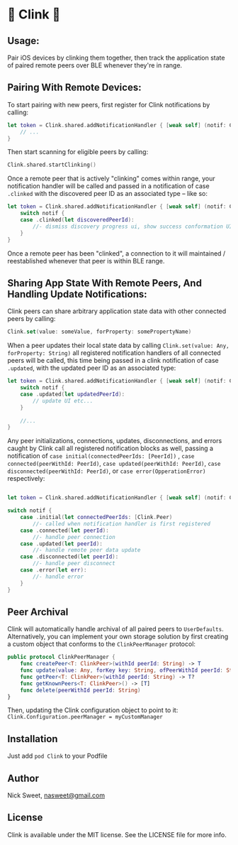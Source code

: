 # :beers: Clink :beers:

## Usage:

Pair iOS devices by clinking them together, then track the application state of paired remote peers over BLE whenever they're in range.

## Pairing With Remote Devices:

To start pairing with new peers, first register for Clink notifications by calling:

```swift
let token = Clink.shared.addNotificationHandler { [weak self] (notif: Clink.Notification) in
    // ...
}
```

Then start scanning for eligible peers by calling:

```swift
Clink.shared.startClinking()
```

Once a remote peer that is actively "clinking" comes within range, your notification handler will be called
and passed in a notification of case `.clinked` with the discovered peer ID as an associated type – like so:

```swift
let token = Clink.shared.addNotificationHandler { [weak self] (notif: Clink.Notification) in
    switch notif {
    case .clinked(let discoveredPeerId):
        //- dismiss discovery progress ui, show success conformation UI
    }
}
```

Once a remote peer has been "clinked",  a connection to it will maintained / reestablished whenever that peer is within BLE range.

## Sharing App State With Remote Peers, And Handling Update Notifications:

Clink peers can share arbitrary application state data with other connected peers by calling:

```swift
Clink.set(value: someValue, forProperty: somePropertyName)
```

When a peer updates their local state data by calling `Clink.set(value: Any, forProperty: String)`
all registered notification handlers of all connected peers will be called, this time being passed in a clink
notification of case `.updated`, with the updated peer ID as an associated type:

```swift
let token = Clink.shared.addNotificationHandler { [weak self] (notif: Clink.Notification) in
    switch notif {
    case .updated(let updatedPeerId):
        // update UI etc...
    }
    
    //...
}
```

Any  peer initializations, connections, updates, disconnections, and errors
caught by Clink call all registered notification blocks as well,  passing a notification of
`case initial(connectedPeerIds: [PeerId])` ,
`case connected(peerWithId: PeerId)`,
`case updated(peerWithId: PeerId)`,
`case disconnected(peerWithId: PeerId)`,
or
`case error(OpperationError)`
respectively:

```swift

let token = Clink.shared.addNotificationHandler { [weak self] (notif: Clink.Notification) in

switch notif {
    case .initial(let connectedPeerIds: [Clink.Peer)
        //- called when notification handler is first registered
    case .connected(let peerId):
        //- handle peer connection
    case .updated(let peerId):
        //- handle remote peer data update
    case .disconnected(let peerId):
        //- handle peer disconnect
    case .error(let err):
        //- handle error
    }
}

```

## Peer Archival

Clink will automatically handle archival of all paired peers to `UserDefaults`. Alternatively, you can implement your
own storage solution by first creating a custom object that conforms to the `ClinkPeerManager` protocol:

```swift
public protocol ClinkPeerManager {
    func createPeer<T: ClinkPeer>(withId peerId: String) -> T
    func update(value: Any, forKey key: String, ofPeerWithId peerId: String)
    func getPeer<T: ClinkPeer>(withId peerId: String) -> T?
    func getKnownPeers<T: ClinkPeer>() -> [T]
    func delete(peerWithId peerId: String)
}

```
Then, updating the Clink configuration object to point to it: `Clink.Configuration.peerManager = myCustomManager`

## Installation

Just add `pod Clink` to your Podfile

## Author

Nick Sweet, nasweet@gmail.com

## License

Clink is available under the MIT license. See the LICENSE file for more info.


